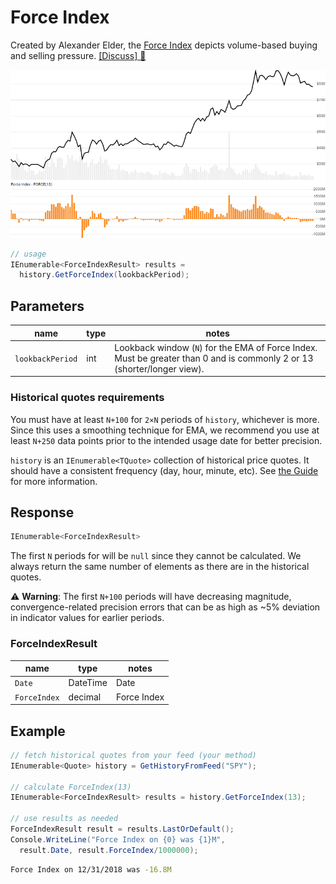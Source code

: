 # Force Index

Created by Alexander Elder, the [Force Index](https://en.wikipedia.org/wiki/Force_index) depicts volume-based buying and selling pressure.
[[Discuss] :speech_balloon:](https://github.com/DaveSkender/Stock.Indicators/discussions/382 "Community discussion about this indicator")

![image](chart.png)

```csharp
// usage
IEnumerable<ForceIndexResult> results =
  history.GetForceIndex(lookbackPeriod);  
```

## Parameters

| name | type | notes
| -- |-- |--
| `lookbackPeriod` | int | Lookback window (`N`) for the EMA of Force Index.  Must be greater than 0 and is commonly 2 or 13 (shorter/longer view).

### Historical quotes requirements

You must have at least `N+100` for `2×N` periods of `history`, whichever is more.  Since this uses a smoothing technique for EMA, we recommend you use at least `N+250` data points prior to the intended usage date for better precision.

`history` is an `IEnumerable<TQuote>` collection of historical price quotes.  It should have a consistent frequency (day, hour, minute, etc).  See [the Guide](../../docs/GUIDE.md) for more information.

## Response

```csharp
IEnumerable<ForceIndexResult>
```

The first `N` periods for will be `null` since they cannot be calculated.
We always return the same number of elements as there are in the historical quotes.

:warning: **Warning**: The first `N+100` periods will have decreasing magnitude, convergence-related precision errors that can be as high as ~5% deviation in indicator values for earlier periods.

### ForceIndexResult

| name | type | notes
| -- |-- |--
| `Date` | DateTime | Date
| `ForceIndex` | decimal | Force Index

## Example

```csharp
// fetch historical quotes from your feed (your method)
IEnumerable<Quote> history = GetHistoryFromFeed("SPY");

// calculate ForceIndex(13)
IEnumerable<ForceIndexResult> results = history.GetForceIndex(13);

// use results as needed
ForceIndexResult result = results.LastOrDefault();
Console.WriteLine("Force Index on {0} was {1}M",
  result.Date, result.ForceIndex/1000000);
```

```bash
Force Index on 12/31/2018 was -16.8M
```
